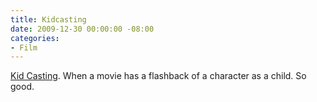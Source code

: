 ```yaml
---
title: Kidcasting
date: 2009-12-30 00:00:00 -08:00
categories:
- Film
---
```


<p><a href="http://kidcasting.tumblr.com/">Kid Casting</a>. When a movie has a flashback of a character as a child. So good.</p>
